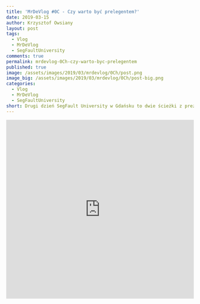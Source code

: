 ```yaml
---
title: 'MrDeVlog #0C - Czy warto być prelegentem?'
date: 2019-03-15
author: Krzysztof Owsiany
layout: post
tags:
  - Vlog
  - MrDeVlog
  - SegFaultUniversity
comments: true
permalink: mrdevlog-0Ch-czy-warto-byc-prelegentem
published: true
image: /assets/images/2019/03/mrdevlog/0Ch/post.png
image_big: /assets/images/2019/03/mrdevlog/0Ch/post-big.png
categories:
  - Vlog
  - MrDeVlog
  - SegFaultUniversity
short: Drugi dzień SegFault University w Gdańsku to dwie ścieżki z prezentacjami. Udało mi się spotkać kilkoro interesujących ludzi i porozmawiać z nimi. Przedstawiam też moją subiektywną opinię czy warto być prelegentem.
---
```



<div width="640" height="480" style="margin-left:auto; margin-right:auto;">
<embed width="100%" height="480" src="https://www.youtube.com/embed/eBAXjqjofeE"/>
</div >
